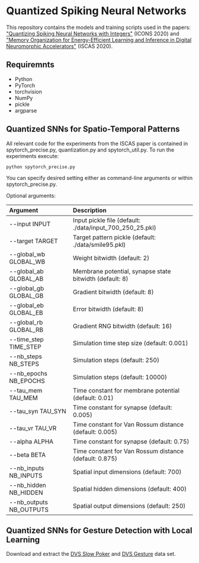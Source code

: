 # Quantized Spiking Neural Networks

This repository contains the models and training scripts used in the papers: ["Quantizing Spiking Neural Networks with Integers"](https://dl.acm.org/doi/abs/10.1145/3407197.3407203) (ICONS 2020) and ["Memory Organization for Energy-Efficient Learning and Inference in Digital Neuromorphic Accelerators"](https://ieeexplore.ieee.org/document/9180443) (ISCAS 2020).

## Requiremnts

- Python
- PyTorch
- torchvision
- NumPy
- pickle
- argparse


## Quantized SNNs for Spatio-Temporal Patterns

All relevant code for the experiments from the ISCAS paper is contained in spytorch_precise.py, quantization.py and spytorch_util.py. To run the experiments execute:

```
python spytorch_precise.py
```

You can specify desired setting either as command-line arguments or within spytorch_precise.py.

Optional arguments:

| Argument               |  Description                                             | 
|:-----------------------|:---------------------------------------------------------|
| --input INPUT          | Input pickle file (default: ./data/input_700_250_25.pkl) |
| --target TARGET        | Target pattern pickle (default: ./data/smile95.pkl)      |
| --global_wb GLOBAL_WB  | Weight bitwidth (default: 2)                             |
| --global_ab GLOBAL_AB  | Membrane potential, synapse state bitwidth (default: 8)  |
| --global_gb GLOBAL_GB  | Gradient bitwidth (default: 8)                           |
| --global_eb GLOBAL_EB  | Error bitwidth (default: 8)                              |
| --global_rb GLOBAL_RB  | Gradient RNG bitwidth (default: 16)                      |
| --time_step TIME_STEP  | Simulation time step size (default: 0.001)               |
| --nb_steps NB_STEPS    | Simulation steps (default: 250)                          |
| --nb_epochs NB_EPOCHS  | Simulation steps (default: 10000)                        |
| --tau_mem TAU_MEM      | Time constant for membrane potential (default: 0.01)     |
| --tau_syn TAU_SYN      | Time constant for synapse (default: 0.005)               |
| --tau_vr TAU_VR        | Time constant for Van Rossum distance (default: 0.005)   |
| --alpha ALPHA          | Time constant for synapse (default: 0.75)                |
| --beta BETA            | Time constant for Van Rossum distance (default: 0.875)   |
| --nb_inputs NB_INPUTS  | Spatial input dimensions (default: 700)                  |
| --nb_hidden NB_HIDDEN  | Spatial hidden dimensions (default: 400)                 |
| --nb_outputs NB_OUTPUTS| Spatial output dimensions (default: 250)                 |


## Quantized SNNs for Gesture Detection with Local Learning

Download and extract the [DVS Slow Poker](http://www2.imse-cnm.csic.es/caviar/SLOWPOKERDVS.html#:~:text=The%20SLOW%2DPOKER%2DDVS%20database,diamond%2C%20heart%20or%20spade) and [DVS Gesture](https://www.research.ibm.com/dvsgesture/) data set.


